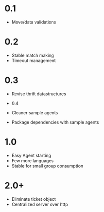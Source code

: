 # 0.1

* Move/data validations

# 0.2

* Stable match making
* Timeout management

# 0.3

* Revise thrift datastructures

* 0.4

* Cleaner sample agents
* Package dependencies with sample agents

# 1.0

* Easy Agent starting
* Few more languages
* Stable for small group consumption

# 2.0+

* Eliminate ticket object
* Centralized server over http
